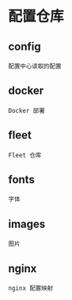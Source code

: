 # 配置仓库

## config
	配置中心读取的配置
	
## docker
	Docker 部署
	
## fleet 
	Fleet 仓库
	
## fonts
	字体
	
## images
	图片
	
## nginx
	nginx 配置映射